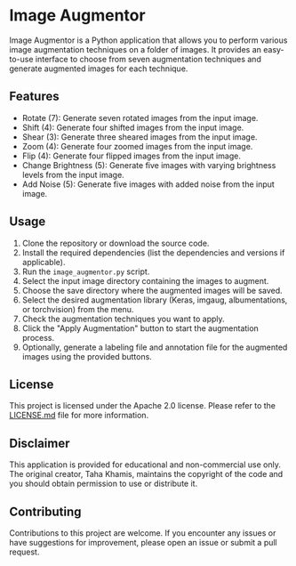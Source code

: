# Image Augmentor

Image Augmentor is a Python application that allows you to perform various image augmentation techniques on a folder of images. It provides an easy-to-use interface to choose from seven augmentation techniques and generate augmented images for each technique.

## Features

- Rotate (7): Generate seven rotated images from the input image.
- Shift (4): Generate four shifted images from the input image.
- Shear (3): Generate three sheared images from the input image.
- Zoom (4): Generate four zoomed images from the input image.
- Flip (4): Generate four flipped images from the input image.
- Change Brightness (5): Generate five images with varying brightness levels from the input image.
- Add Noise (5): Generate five images with added noise from the input image.

## Usage

1. Clone the repository or download the source code.
2. Install the required dependencies (list the dependencies and versions if applicable).
3. Run the `image_augmentor.py` script.
4. Select the input image directory containing the images to augment.
5. Choose the save directory where the augmented images will be saved.
6. Select the desired augmentation library (Keras, imgaug, albumentations, or torchvision) from the menu.
7. Check the augmentation techniques you want to apply.
8. Click the "Apply Augmentation" button to start the augmentation process.
9. Optionally, generate a labeling file and annotation file for the augmented images using the provided buttons.

## License

This project is licensed under the Apache 2.0 license. Please refer to the [LICENSE.md](LICENSE.md) file for more information.

## Disclaimer

This application is provided for educational and non-commercial use only. The original creator, Taha Khamis, maintains the copyright of the code and you should obtain permission to use or distribute it.

## Contributing

Contributions to this project are welcome. If you encounter any issues or have suggestions for improvement, please open an issue or submit a pull request.

